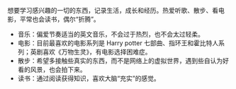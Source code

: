 想要学习感兴趣的一切的东西，记录生活，成长和经历。热爱听歌、散步、看电影，平常也会读书，偶尔“折腾”。

- 音乐：偏爱节奏适当的英文音乐，不会过于热烈，也不会太过轻柔。
- 电影：目前最喜欢的电影系列是 Harry potter 七部曲、指环王和霍比特人系列；英剧喜欢《万物生灵》，有电影选择困难症。
- 散步：希望多接触些真实的东西，而不是网络上的虚拟世界，遇到些自认为好看的风景，也会拍下来。
- 读书：通过阅读获得知识，喜欢大脑“充实”的感觉。



